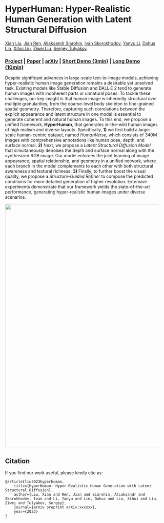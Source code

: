 # HyperHuman: Hyper-Realistic Human Generation with Latent Structural Diffusion

[Xian Liu](https://alvinliu0.github.io/), [Jian Ren](https://alanspike.github.io/), [Aliaksandr Siarohin](https://aliaksandrsiarohin.github.io/aliaksandr-siarohin-website/), [Ivan Skorokhodov](https://universome.github.io/), [Yanyu Li](https://scholar.google.com/citations?user=XUj8koUAAAAJ&hl=en), [Dahua Lin](http://dahua.site/), [Xihui Liu](https://xh-liu.github.io/), [Ziwei Liu](https://liuziwei7.github.io/), [Sergey Tulyakov](http://www.stulyakov.com/).

### [Project](https://snap-research.github.io/HyperHuman/) | [Paper](https://snap-research.github.io/HyperHuman/content/hyperhuman.pdf) | [arXiv](https://arxiv.org/pdf/xxxx) | [Short Demo (3min)](https://www.youtube.com/watch?v=eRPZW1pwxog) | [Long Demo (10min)](https://www.youtube.com/watch?v=CxGfbwZOcyU)

Despite significant advances in large-scale text-to-image models, achieving hyper-realistic human image generation remains a desirable yet unsolved task. Existing models like Stable Diffusion and DALL·E 2 tend to generate human images with incoherent parts or unnatural poses. To tackle these challenges, our key insight is that human image is inherently structural over multiple granularities, from the coarse-level body skeleton to fine-grained spatial geometry. Therefore, capturing such correlations between the explicit appearance and latent structure in one model is essential to generate coherent and natural human images. To this end, we propose a unified framework, **HyperHuman**, that generates in-the-wild human images of high realism and diverse layouts. Specifically, **1)** we first build a large-scale human-centric dataset, named *HumanVerse*, which consists of 340M images with comprehensive annotations like human pose, depth, and surface normal. **2)** Next, we propose a *Latent Structural Diffusion Model* that simultaneously denoises the depth and surface normal along with the synthesized RGB image. Our model enforces the joint learning of image appearance, spatial relationship, and geometry in a unified network, where each branch in the model complements to each other with both structural awareness and textural richness. **3)** Finally, to further boost the visual quality, we propose a *Structure-Guided Refiner* to compose the predicted conditions for more detailed generation of higher resolution. Extensive experiments demonstrate that our framework yields the state-of-the-art performance, generating hyper-realistic human images under diverse scenarios.

<img src='./content/teaser.png' width=800>

## Citation

If you find our work useful, please kindly cite as:
```
@article{liu2023hyperhuman,
    title={HyperHuman: Hyper-Realistic Human Generation with Latent Structural Diffusion},
    author={Liu, Xian and Ren, Jian and Siarohin, Aliaksandr and Skorokhodov, Ivan and Li, Yanyu and Lin, Dahua and Liu, Xihui and Liu, Ziwei and Tulyakov, Sergey},
    journal={arXiv preprint arXiv:xxxxxx},
    year={2023}
}
```
